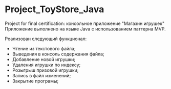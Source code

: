 # Project_ToyStore_Java
Project for final certification: консольное приложение "Магазин игрушек"
Приложение выполнено на языке Java с использованием паттерна MVP.

Реализован следующий функционал:
* Чтение из текстового файла;
* Выведения в консоль содержания файла;
* Добавление новой игрушки;
* Удаления игрушки по индексу;
* Розыгрыш призовой игрушки;
* Запись в файл изменений;
* Закрытие програмы;
